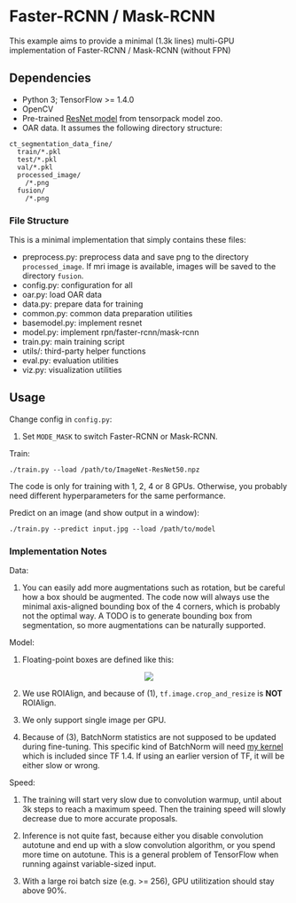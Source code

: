 # Faster-RCNN / Mask-RCNN
This example aims to provide a minimal (1.3k lines) multi-GPU implementation of
Faster-RCNN / Mask-RCNN (without FPN)

## Dependencies
+ Python 3; TensorFlow >= 1.4.0
+ OpenCV
+ Pre-trained [ResNet model](https://goo.gl/6XjK9V) from tensorpack model zoo.
+ OAR data. It assumes the following directory structure:
```
ct_segmentation_data_fine/
  train/*.pkl
  test/*.pkl
  val/*.pkl
  processed_image/
    /*.png
  fusion/
    /*.png
```

### File Structure
This is a minimal implementation that simply contains these files:
+ preprocess.py: preprocess data and save png to the directory `processed_image`. If mri image is available, images will be saved to the directory `fusion`.
+ config.py: configuration for all
+ oar.py: load OAR data
+ data.py: prepare data for training
+ common.py: common data preparation utilities
+ basemodel.py: implement resnet
+ model.py: implement rpn/faster-rcnn/mask-rcnn
+ train.py: main training script
+ utils/: third-party helper functions
+ eval.py: evaluation utilities
+ viz.py: visualization utilities

## Usage
Change config in `config.py`:
1. Set `MODE_MASK` to switch Faster-RCNN or Mask-RCNN.

Train:
```
./train.py --load /path/to/ImageNet-ResNet50.npz
```
The code is only for training with 1, 2, 4 or 8 GPUs.
Otherwise, you probably need different hyperparameters for the same performance.

Predict on an image (and show output in a window):
```
./train.py --predict input.jpg --load /path/to/model
```

### Implementation Notes

Data:

1. You can easily add more augmentations such as rotation, but be careful how a box should be
	 augmented. The code now will always use the minimal axis-aligned bounding box of the 4 corners,
	 which is probably not the optimal way.
	 A TODO is to generate bounding box from segmentation, so more augmentations can be naturally supported.

Model:

1. Floating-point boxes are defined like this:

<p align="center"> <img src="https://user-images.githubusercontent.com/1381301/31527740-2f1b38ce-af84-11e7-8de1-628e90089826.png"> </p>

2. We use ROIAlign, and because of (1), `tf.image.crop_and_resize` is __NOT__ ROIAlign.

3. We only support single image per GPU.

4. Because of (3), BatchNorm statistics are not supposed to be updated during fine-tuning.
	 This specific kind of BatchNorm will need [my kernel](https://github.com/tensorflow/tensorflow/pull/12580)
	 which is included since TF 1.4. If using an earlier version of TF, it will be either slow or wrong.

Speed:

1. The training will start very slow due to convolution warmup, until about 3k steps to reach a maximum speed.
	 Then the training speed will slowly decrease due to more accurate proposals.

2. Inference is not quite fast, because either you disable convolution autotune and end up with
	 a slow convolution algorithm, or you spend more time on autotune.
	 This is a general problem of TensorFlow when running against variable-sized input.

3. With a large roi batch size (e.g. >= 256), GPU utilitization should stay above 90%.


